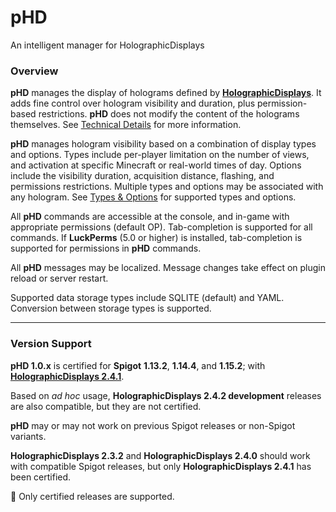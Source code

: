 # pHD
An intelligent manager for HolographicDisplays

### Overview
**pHD** manages the display of holograms defined by **[HolographicDisplays](https://dev.bukkit.org/projects/holographic-displays)**.
It adds fine control over hologram visibility and duration, plus permission-based restrictions.
**pHD** does not modify the content of the holograms themselves.
See [Technical Details](https://github.com/SlimeDog/pHD/wiki/Technical-Details) for more information.

**pHD** manages hologram visibility based on a combination of display types and options.
Types include per-player limitation on the number of views, and activation at specific Minecraft or real-world times of day. Options include the visibility duration, acquisition distance, flashing, and permissions restrictions.
Multiple types and options may be associated with any hologram.
See [Types & Options](https://github.com/SlimeDog/pHD/wiki/Types-&-Options) for supported types and options.

All **pHD** commands are accessible at the console, and in-game with appropriate permissions (default OP). Tab-completion is supported for all commands.
If **LuckPerms** (5.0 or higher) is installed, tab-completion is supported for permissions in **pHD** commands.

All **pHD** messages may be localized. Message changes take effect on plugin reload or server restart.

Supported data storage types include SQLITE (default) and YAML. Conversion between storage types is supported.

***

### Version Support
**pHD 1.0.x** is certified for **Spigot** **1.13.2**, **1.14.4**, and **1.15.2**; with **[HolographicDisplays 2.4.1](https://dev.bukkit.org/projects/holographic-displays/files)**.

Based on _ad hoc_ usage,
**HolographicDisplays 2.4.2 development** releases are also compatible, but they are not certified.

**pHD** may or may not work on previous Spigot releases or non-Spigot variants.

**HolographicDisplays 2.3.2** and **HolographicDisplays 2.4.0** should work with compatible Spigot releases,
but only **HolographicDisplays 2.4.1** has been certified.

&#128681; Only certified releases are supported.

